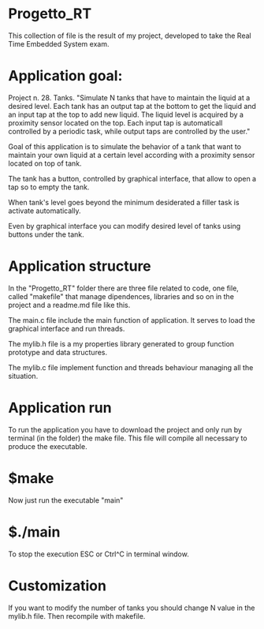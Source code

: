 # Progetto_RT
This collection of file is the result of my project, developed to take the 
Real Time Embedded System exam.



# Application goal:

Project n. 28. Tanks.
"Simulate​ N tanks that have to maintain the liquid at a desired​ level. Each tank has 
an output tap at the bottom to get the liquid and an input ​tap at the top to add new liquid.
The liquid level is acquired by a proximity​ sensor located on the top. Each input tap is 
automaticall controlled by​ a periodic task, while output taps are controlled by the user."

Goal of this application is to simulate the behavior of a tank
that want to maintain your own liquid at a certain level according with a 
proximity sensor located on top of tank.

The tank has a button, controlled by graphical interface, that allow to open a tap 
so to empty the tank.

When tank's level goes beyond the minimum desiderated a filler task is activate automatically.

Even by graphical interface you can modify desired level of tanks using buttons under the tank.



# Application structure

In the "Progetto_RT" folder there are three file related to code, one file, called "makefile"
that manage dipendences, libraries and so on in the project and a readme.md file like this.

The main.c file include the main function of application. It serves to load the graphical interface
and run threads.

The mylib.h file is a my properties library generated to group function prototype and
data structures.

The mylib.c file implement function and threads behaviour managing all the situation.



# Application run

To run the application you have to download the project and only run by terminal (in the folder)
the make file. This file will compile all necessary to produce the executable.

# $make

Now just run the executable "main"

# $./main

To stop the execution ESC or Ctrl^C in terminal window.

# Customization

If you want to modify the number of tanks you should change N value in the mylib.h file.
Then recompile with makefile. 